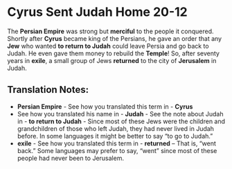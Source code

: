 Cyrus Sent Judah Home 20-12
=============================


The **Persian Empire** was strong but **merciful** to the people it
conquered. Shortly after **Cyrus** became king of the Persians, he
gave an order that any **Jew** who wanted **to return to Judah** could
leave Persia and go back to Judah. He even gave them money to rebuild
the **Temple**! So, after seventy years in **exile**, a small group of
Jews **returned** to the city of **Jerusalem** in Judah.

Translation Notes:
------------------

-   **Persian Empire** - See how you translated this term in -   **Cyrus**
- See how you translated his name in -   **Judah** - See the note about
Judah in -   **to return to Judah** - Since most of these Jews were
the children
    and grandchildren of those who left Judah, they had never lived in
    Judah before. In some languages it might be better to say “to go
    to Judah.”
-   **exile** - See how you translated this term in -   **returned**
– That is, “went back.” Some languages may prefer to
    say, “went” since most of these people had never been to
    Jerusalem.

